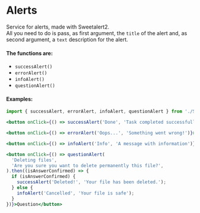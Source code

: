 # Alerts

Service for alerts, made with Sweetalert2.<br/>
All you need to do is pass, as first argument, the `title` of the alert and, as second argument, a `text` description for the alert.

#### The functions are:

- `successAlert()`
- `errorAlert()`
- `infoAlert()`
- `questionAlert()`

#### Examples:

```jsx
import { successAlert, errorAlert, infoAlert, questionAlert } from './Services/alertsService';

<button onClick={() => successAlert('Done', 'Task completed successfully')}>Success</button>

<button onClick={() => errorAlert('Oops...', 'Something went wrong!')}>Error</button>

<button onClick={() => infoAlert('Info', 'A message with information')}>Info</button>

<button onClick={() => questionAlert(
  'Deleting files',
  'Are you sure you want to delete permanently this file?',
).then((isAnswerConfirmed) => {
  if (isAnswerConfirmed) {
    successAlert('Deleted!', 'Your file has been deleted.');
  } else {
    infoAlert('Cancelled', 'Your file is safe');
  }
})}>Question</button>
```
